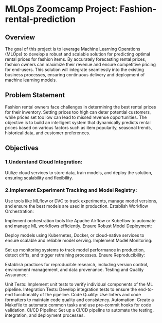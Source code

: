 # MLOps Zoomcamp Project: Fashion-rental-prediction

## Overview
The goal of this project is to leverage Machine Learning Operations (MLOps) to develop a robust and scalable solution for predicting optimal rental prices for fashion items. By accurately forecasting rental prices, fashion owners can maximize their revenue and ensure competitive pricing for end-users. This solution will integrate seamlessly into the existing business processes, ensuring continuous delivery and deployment of machine learning models.

## Problem Statement
Fashion rental owners face challenges in determining the best rental prices for their inventory. Setting prices too high can deter potential customers, while prices set too low can lead to missed revenue opportunities. The objective is to build an intelligent system that dynamically predicts rental prices based on various factors such as item popularity, seasonal trends, historical data, and customer preferences.

## Objectives
### 1.Understand Cloud Integration:

Utilize cloud services to store data, train models, and deploy the solution, ensuring scalability and flexibility.

### 2.Implement Experiment Tracking and Model Registry:

Use tools like MLflow or DVC to track experiments, manage model versions, and ensure the best models are used in production.
Establish Workflow Orchestration:

Implement orchestration tools like Apache Airflow or Kubeflow to automate and manage ML workflows efficiently.
Ensure Robust Model Deployment:

Deploy models using Kubernetes, Docker, or cloud-native services to ensure scalable and reliable model serving.
Implement Model Monitoring:

Set up monitoring systems to track model performance in production, detect drifts, and trigger retraining processes.
Ensure Reproducibility:

Establish practices for reproducible research, including version control, environment management, and data provenance.
Testing and Quality Assurance:

Unit Tests: Implement unit tests to verify individual components of the ML pipeline.
Integration Tests: Develop integration tests to ensure the end-to-end functionality of the pipeline.
Code Quality: Use linters and code formatters to maintain code quality and consistency.
Automation: Create a Makefile to automate common tasks and use pre-commit hooks for code validation.
CI/CD Pipeline: Set up a CI/CD pipeline to automate the testing, integration, and deployment processes.
